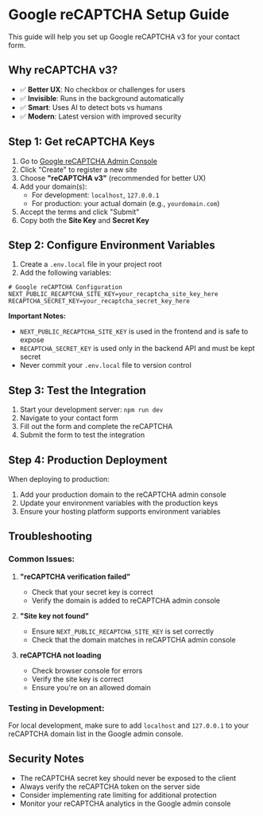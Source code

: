 # Google reCAPTCHA Setup Guide

This guide will help you set up Google reCAPTCHA v3 for your contact form.

## Why reCAPTCHA v3?

- ✅ **Better UX**: No checkbox or challenges for users
- ✅ **Invisible**: Runs in the background automatically
- ✅ **Smart**: Uses AI to detect bots vs humans
- ✅ **Modern**: Latest version with improved security

## Step 1: Get reCAPTCHA Keys

1. Go to [Google reCAPTCHA Admin Console](https://www.google.com/recaptcha/admin)
2. Click "Create" to register a new site
3. Choose **"reCAPTCHA v3"** (recommended for better UX)
4. Add your domain(s):
   - For development: `localhost`, `127.0.0.1`
   - For production: your actual domain (e.g., `yourdomain.com`)
5. Accept the terms and click "Submit"
6. Copy both the **Site Key** and **Secret Key**

## Step 2: Configure Environment Variables

1. Create a `.env.local` file in your project root
2. Add the following variables:

```env
# Google reCAPTCHA Configuration
NEXT_PUBLIC_RECAPTCHA_SITE_KEY=your_recaptcha_site_key_here
RECAPTCHA_SECRET_KEY=your_recaptcha_secret_key_here
```

**Important Notes:**
- `NEXT_PUBLIC_RECAPTCHA_SITE_KEY` is used in the frontend and is safe to expose
- `RECAPTCHA_SECRET_KEY` is used only in the backend API and must be kept secret
- Never commit your `.env.local` file to version control

## Step 3: Test the Integration

1. Start your development server: `npm run dev`
2. Navigate to your contact form
3. Fill out the form and complete the reCAPTCHA
4. Submit the form to test the integration

## Step 4: Production Deployment

When deploying to production:

1. Add your production domain to the reCAPTCHA admin console
2. Update your environment variables with the production keys
3. Ensure your hosting platform supports environment variables

## Troubleshooting

### Common Issues:

1. **"reCAPTCHA verification failed"**
   - Check that your secret key is correct
   - Verify the domain is added to reCAPTCHA admin console

2. **"Site key not found"**
   - Ensure `NEXT_PUBLIC_RECAPTCHA_SITE_KEY` is set correctly
   - Check that the domain matches in reCAPTCHA admin console

3. **reCAPTCHA not loading**
   - Check browser console for errors
   - Verify the site key is correct
   - Ensure you're on an allowed domain

### Testing in Development:

For local development, make sure to add `localhost` and `127.0.0.1` to your reCAPTCHA domain list in the Google admin console.

## Security Notes

- The reCAPTCHA secret key should never be exposed to the client
- Always verify the reCAPTCHA token on the server side
- Consider implementing rate limiting for additional protection
- Monitor your reCAPTCHA analytics in the Google admin console
